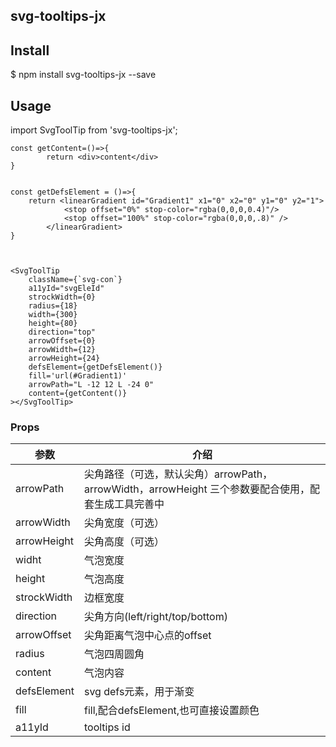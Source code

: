 ## svg-tooltips-jx


## Install

$ npm install svg-tooltips-jx --save

## Usage
import SvgToolTip from 'svg-tooltips-jx';
```
const getContent=()=>{
        return <div>content</div>
}


const getDefsElement = ()=>{
    return <linearGradient id="Gradient1" x1="0" x2="0" y1="0" y2="1">
            <stop offset="0%" stop-color="rgba(0,0,0,0.4)"/>
            <stop offset="100%" stop-color="rgba(0,0,0,.8)" />
        </linearGradient>
}



<SvgToolTip
    className={`svg-con`}
    a11yId="svgEleId"
    strockWidth={0}
    radius={18}
    width={300}
    height={80}
    direction="top"
    arrowOffset={0}
    arrowWidth={12}
    arrowHeight={24}
    defsElement={getDefsElement()}
    fill='url(#Gradient1)'
    arrowPath="L -12 12 L -24 0"
    content={getContent()}
></SvgToolTip>
```

### Props

| 参数          | 介绍                          |
|-------------|-----------------------------|
| arrowPath | 尖角路径（可选，默认尖角）arrowPath，arrowWidth，arrowHeight 三个参数要配合使用，配套生成工具完善中    |
| arrowWidth | 尖角宽度（可选）                    |
| arrowHeight | 尖角高度（可选）                    |
| widht | 气泡宽度                    |
| height | 气泡高度                    |
| strockWidth | 边框宽度                       |
| direction   | 尖角方向(left/right/top/bottom)|
| arrowOffset | 尖角距离气泡中心点的offset         |
| radius      | 气泡四周圆角                      |
| content     | 气泡内容                      |
| defsElement | svg defs元素，用于渐变                      |
| fill        | fill,配合defsElement,也可直接设置颜色                     |
| a11yId | tooltips id |
